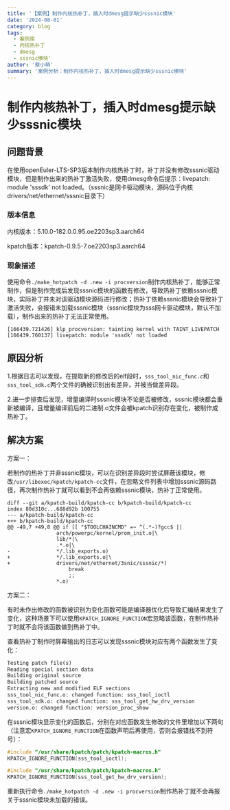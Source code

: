 ```yaml
---
title: '【案例】制作内核热补丁，插入时dmesg提示缺少sssnic模块'
date: '2024-08-01'
category: blog
tags:
  - 案例库
  - 内核热补丁
  - dmesg
  - sssnic模块'
author: '蔡小萌'
summary: '案例分析：制作内核热补丁，插入时dmesg提示缺少sssnic模块'
---
```


# 制作内核热补丁，插入时dmesg提示缺少sssnic模块

## 问题背景

在使用openEuler-LTS-SP3版本制作内核热补丁时，补丁并没有修改sssnic驱动模块，但是制作出来的热补丁激活失败，使用dmesg命令后提示：livepatch: module 'sssdk' not  loaded。（sssnic是网卡驱动模块，源码位于内核drivers/net/ethernet/sssnic目录下）

### 版本信息

内核版本：5.10.0-182.0.0.95.oe2203sp3.aarch64

kpatch版本：kpatch-0.9.5-7.oe2203sp3.aarch64

### 现象描述

使用命令`./make_hotpatch -d .new -i procversion`制作内核热补丁，能够正常制作，但是制作完成后发现sssnic模块的函数有修改，导致热补丁依赖sssnic模块，实际补丁并未对该驱动模块源码进行修改；热补丁依赖sssnic模块会导致补丁激活失败，会报错未加载sssnic模块（sssnic模块为sss网卡驱动模块，默认不加载），制作出来的热补丁无法正常使用。

```shell
[166439.721426] klp_procversion: tainting kernel with TAINT_LIVEPATCH
[166439.760137] livepatch: module 'sssdk' not loaded
```

## 原因分析

1.根据日志可以发现，在提取新的修改后的elf段时，`sss_tool_nic_func.c`和`sss_tool_sdk.c`两个文件的确被识别出有差异，并被当做差异段。

2.进一步排查后发现，增量编译时sssnic模块不论是否被修改，sssnic模块都会重新被编译，且增量编译前后的二进制.o文件会被kpatch识别存在变化，被制作成热补丁。

## 解决方案

方案一：

若制作的热补丁并非sssnic模块，可以在识别差异段时尝试屏蔽该模块，修改`/usr/libexec/kpatch/kpatch-cc`文件，在忽略文件列表中增加sssnic源码路径，再次制作热补丁就可以看到不会再依赖sssnic模块，热补丁正常使用。

```shell
diff --git a/kpatch-build/kpatch-cc b/kpatch-build/kpatch-cc
index 80d310c...688d92b 100755
--- a/kpatch-build/kpatch-cc
+++ b/kpatch-build/kpatch-cc
@@ -49,7 +49,8 @@ if [[ "$TOOLCHAINCMD" =~ ^(.*-)?gcc$ ||
                arch/powerpc/kernel/prom_init.o|\
                lib/*|\
                .*.o|\
-               */.lib_exports.o)
+               */.lib_exports.o|\
+               drivers/net/ethernet/3snic/sssnic/*)
                    break
                    ;;
                *.o)
```

方案二：

有时未作出修改的函数被识别为变化函数可能是编译器优化后导致汇编结果发生了变化，这种场景下可以使用`KPATCH_IGNORE_FUNCTION`宏忽略该函数，在制作热补丁时就不会将该函数做到热补丁中。

查看热补丁制作时屏幕输出的日志可以发现sssnic模块对应有两个函数发生了变化：

```txt
Testing patch file(s)
Reading special section data
Building original source
Building patched source
Extracting new and modified ELF sections
sss_tool_nic_func.o: changed function: sss_tool_ioctl
sss_tool_sdk.o: changed function: sss_tool_get_hw_drv_version
version.o: changed function: version_proc_show
```

在sssnic模块显示变化的函数后，分别在对应函数发生修改的文件里增加以下两句（注意宏`KPATCH_IGNORE_FUNCTION`在函数声明后再使用，否则会报错找不到符号）：

```c
#include "/usr/share/kpatch/patch/kpatch-macros.h"
KPATCH_IGNORE_FUNCTION(sss_tool_ioctl);
```

```c
#include "/usr/share/kpatch/patch/kpatch-macros.h"
KPATCH_IGNORE_FUNCTION(sss_tool_get_hw_drv_version);
```

重新执行命令`./make_hotpatch -d .new -i procversion`制作热补丁就不会再报关于sssnic模块未加载的错误。
